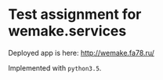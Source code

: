 # Test assignment for wemake.services
Deployed app is here: http://wemake.fa78.ru/

Implemented with `python3.5`.

